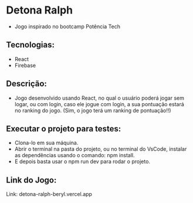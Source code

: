 # Detona Ralph
* Jogo inspirado no bootcamp Potência Tech

## Tecnologias:
* React
* Firebase

## Descrição:
* Jogo desenvolvido usando React, no qual o usuário poderá jogar sem logar, ou com login, caso ele jogue com login, a sua pontuação estará no ranking do jogo. (Sim, o jogo terá um ranking de pontuação!!)

## Executar o projeto para testes:
* Clona-lo em sua máquina.
* Abrir o terminal na pasta do projeto, ou no terminal do VsCode, instalar as dependências usando o comando: npm install.
* E depois basta usar o npm run dev para rodar o projeto.

## Link do Jogo:
Link: detona-ralph-beryl.vercel.app
